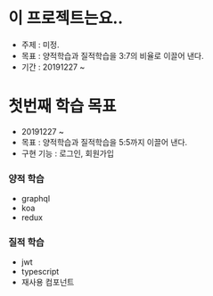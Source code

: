 # 이 프로젝트는요..
- 주제 : 미정.
- 목표 : 양적학습과 질적학습을 3:7의 비율로 이끌어 낸다.
- 기간 : 20191227 ~


# 첫번째 학습 목표 
- 20191227 ~ 
- 목표 : 양적학습과 질적학습을 5:5까지 이끌어 낸다.
- 구현 기능 : 로그인, 회원가입

### 양적 학습
 - graphql
 - koa
 - redux

### 질적 학습
 - jwt
 - typescript
 - 재사용 컴포넌트